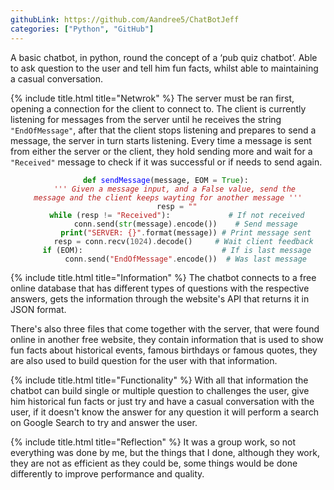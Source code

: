 ```yaml
---
githubLink: https://github.com/Aandree5/ChatBotJeff
categories: ["Python", "GitHub"]
---
```


A basic chatbot, in python, round the concept of a ‘pub quiz chatbot’. Able to ask question to the user and tell him fun facts, whilst able to maintaining a casual conversation.


{% include title.html title="Netwrok" %}
The server must be ran first, opening a connection for the client to connect to. The client is currently listening for messages from the server until he receives the string <code>"EndOfMessage"</code>, after that the client stops listening and prepares to send a message, the server in turn starts listening.
Every time a message is sent from either the server or the client, they hold sending more and wait for a <code>"Received"</code> message to check if it was successful or if needs to send again.

<center>
<code><span style="color: #008000; font-weight: bold">def</span> <span style="color: #0000FF">sendMessage</span>(message, EOM <span style="color: #5d5d5d">=</span> <span style="color: #008000">True</span>): 
    <span style="color: #BA2121; font-style: italic">''' Given a message input, and a False value, send the </span>
<span style="color: #BA2121; font-style: italic">message and the client keeps wayting for another message '''</span>
    resp <span style="color: #5d5d5d">=</span> <span style="color: #BA2121">""</span>
    <span style="color: #008000; font-weight: bold">while</span> (resp <span style="color: #5d5d5d">!=</span> <span style="color: #BA2121">"Received"</span>):             <span style="color: #408080; font-style: italic"># If not received</span>
        conn<span style="color: #5d5d5d">.</span>send(<span style="color: #008000">str</span>(message)<span style="color: #5d5d5d">.</span>encode())    <span style="color: #408080; font-style: italic"># Send message</span>
        <span style="color: #008000; font-weight: bold">print</span>(<span style="color: #BA2121">"SERVER: {}"</span><span style="color: #5d5d5d">.</span>format(message)) <span style="color: #408080; font-style: italic"># Print message sent</span>
        resp <span style="color: #5d5d5d">=</span> conn<span style="color: #5d5d5d">.</span>recv(<span style="color: #5d5d5d">1024</span>)<span style="color: #5d5d5d">.</span>decode()     <span style="color: #408080; font-style: italic"># Wait client feedback </span>
    <span style="color: #008000; font-weight: bold">if</span> (EOM):                               <span style="color: #408080; font-style: italic"># If is last message</span>
        conn<span style="color: #5d5d5d">.</span>send(<span style="color: #BA2121">"EndOfMessage"</span><span style="color: #5d5d5d">.</span>encode())  <span style="color: #408080; font-style: italic"># Was last message</span>
</code>
</center>


{% include title.html title="Information" %}
The chatbot connects to a free online database that has different types of questions with the respective answers, gets the information through the website's API that returns it in JSON format.

There's also three files that come together with the server, that were found online in another free website, they contain information that is used to show fun facts about historical events, famous birthdays or famous quotes, they are also used to build question for the user with that information.


{% include title.html title="Functionality" %}
With all that information the chatbot can build single or multiple question to challenges the user, give him historical fun facts or just try and have a casual conversation with the user, if it doesn't know the answer for any question it will perform a search on Google Search to try and answer the user.


{% include title.html title="Reflection" %}
It was a group work, so not everything was done by me, but the things that I done, although they work, they are not as efficient as they could be, some things would be done differently to improve performance and quality.
